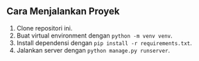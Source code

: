 ## Cara Menjalankan Proyek
1. Clone repositori ini.
2. Buat virtual environment dengan `python -m venv venv`.
3. Install dependensi dengan `pip install -r requirements.txt`.
4. Jalankan server dengan `python manage.py runserver`.
